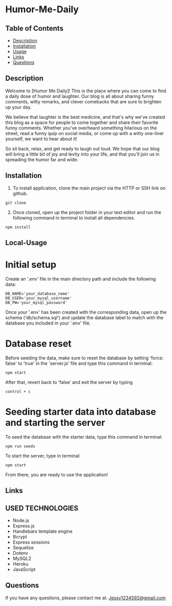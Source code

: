 # Humor-Me-Daily


## Table of Contents

- [Description](#Description)
- [Installation](#Installation)
- [Usage](#Usage)
- [Links](#Links)
- [Questions](#Questions)


## Description

Welcome to [Humor Me Daily]! This is the place where you can come to find a daily dose of humor and laughter. Our blog is all about sharing funny comments, witty remarks, and clever comebacks that are sure to brighten up your day.

We believe that laughter is the best medicine, and that's why we've created this blog as a space for people to come together and share their favorite funny comments. Whether you've overheard something hilarious on the street, read a funny quip on social media, or come up with a witty one-liner yourself, we want to hear about it!

So sit back, relax, and get ready to laugh out loud. We hope that our blog will bring a little bit of joy and levity into your life, and that you'll join us in spreading the humor far and wide.

## Installation

1. To install application, clone the main project via the HTTP or SSH link on github.

```
git clone
```

2. Once cloned, open up the project folder in your text editor and run the following command in terminal to install all dependencies.

```
npm install
```

## Local-Usage

# Initial setup

Create an '.env' file in the main directory path and include the following data:

```
DB_NAME='your_database_name'
DB_USER='your_mysql_username'
DB_PW='your_mysql_password'
```

Once your '.env' has been created with the corresponding data, open up the schema ('db/schema.sql') and update the database label to match with the database you included in your '.env' file.

# Database reset

Before seeding the data, make sure to reset the database by setting 'force: false' to 'true' in the 'server.js' file and type this command in terminal:

```
npm start
```

After that, revert back to 'false' and exit the server by typing

```
control + c
```

# Seeding starter data into database and starting the server

To seed the database with the starter data, type this command in terminal:

```
npm run seeds
```

To start the server, type in terminal:

```
npm start
```

From there, you are ready to use the application!


## Links


## USED TECHNOLOGIES

- Node.js
- Express.js
- Handlebars template engine
- Bcrypt
- Express sessions
- Sequelize
- Dotenv
- MySQL2
- Heroku
- JavaScript


## Questions

If you have any questions, please contact me at: Jessy1234592@gmail.com




